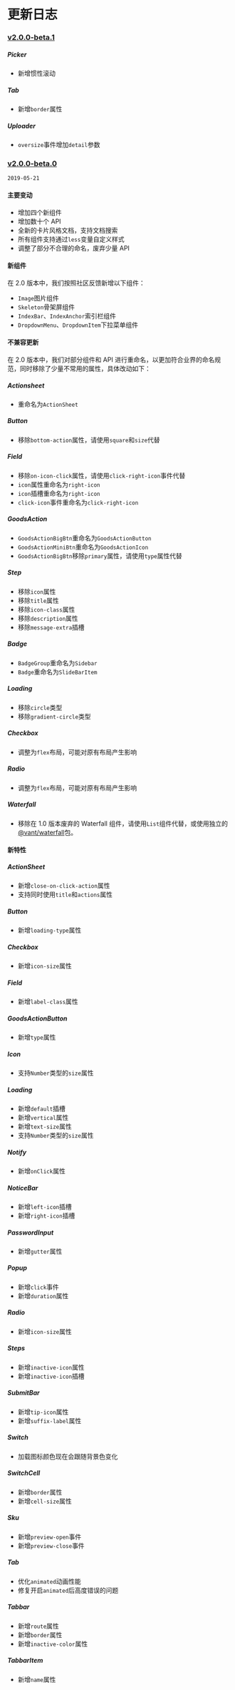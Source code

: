 # 更新日志

### [v2.0.0-beta.1](https://github.com/youzan/vant/tree/v2.0.0-beta.0)

##### Picker

- 新增惯性滚动

##### Tab

- 新增`border`属性

##### Uploader

- `oversize`事件增加`detail`参数

### [v2.0.0-beta.0](https://github.com/youzan/vant/tree/v2.0.0-beta.0)
`2019-05-21`

#### 主要变动

- 增加四个新组件
- 增加数十个 API
- 全新的卡片风格文档，支持文档搜索
- 所有组件支持通过`less`变量自定义样式
- 调整了部分不合理的命名，废弃少量 API

#### 新组件

在 2.0 版本中，我们按照社区反馈新增以下组件：

- `Image`图片组件
- `Skeleton`骨架屏组件
- `IndexBar`、`IndexAnchor`索引栏组件
- `DropdownMenu`、`DropdownItem`下拉菜单组件

#### 不兼容更新

在 2.0 版本中，我们对部分组件和 API 进行重命名，以更加符合业界的命名规范，同时移除了少量不常用的属性，具体改动如下：

##### Actionsheet

- 重命名为`ActionSheet`

##### Button

- 移除`bottom-action`属性，请使用`square`和`size`代替

##### Field

- 移除`on-icon-click`属性，请使用`click-right-icon`事件代替
- `icon`属性重命名为`right-icon`
- `icon`插槽重命名为`right-icon`
- `click-icon`事件重命名为`click-right-icon`

##### GoodsAction

- `GoodsActionBigBtn`重命名为`GoodsActionButton`
- `GoodsActionMiniBtn`重命名为`GoodsActionIcon`
- `GoodsActionBigBtn`移除`primary`属性，请使用`type`属性代替

##### Step

- 移除`icon`属性
- 移除`title`属性
- 移除`icon-class`属性
- 移除`description`属性
- 移除`message-extra`插槽

##### Badge

- `BadgeGroup`重命名为`Sidebar`
- `Badge`重命名为`SlideBarItem`

##### Loading

- 移除`circle`类型
- 移除`gradient-circle`类型

##### Checkbox

- 调整为`flex`布局，可能对原有布局产生影响

##### Radio

- 调整为`flex`布局，可能对原有布局产生影响

##### Waterfall

- 移除在 1.0 版本废弃的 Waterfall 组件，请使用`List`组件代替，或使用独立的[@vant/waterfall](https://github.com/chenjiahan/vant-waterfall)包。

#### 新特性

##### ActionSheet

- 新增`close-on-click-action`属性
- 支持同时使用`title`和`actions`属性

##### Button

- 新增`loading-type`属性

##### Checkbox

- 新增`icon-size`属性

##### Field

- 新增`label-class`属性

##### GoodsActionButton

- 新增`type`属性

##### Icon

- 支持`Number`类型的`size`属性

##### Loading

- 新增`default`插槽
- 新增`vertical`属性
- 新增`text-size`属性
- 支持`Number`类型的`size`属性

##### Notify

- 新增`onClick`属性

##### NoticeBar

- 新增`left-icon`插槽
- 新增`right-icon`插槽

##### PasswordInput

- 新增`gutter`属性

##### Popup

- 新增`click`事件
- 新增`duration`属性

##### Radio

- 新增`icon-size`属性

##### Steps

- 新增`inactive-icon`属性
- 新增`inactive-icon`插槽

##### SubmitBar

- 新增`tip-icon`属性
- 新增`suffix-label`属性

##### Switch

- 加载图标颜色现在会跟随背景色变化

##### SwitchCell

- 新增`border`属性
- 新增`cell-size`属性

##### Sku

- 新增`preview-open`事件
- 新增`preview-close`事件

##### Tab

- 优化`animated`动画性能
- 修复开启`animated`后高度错误的问题

##### Tabbar

- 新增`route`属性
- 新增`border`属性
- 新增`inactive-color`属性

##### TabbarItem

- 新增`name`属性
